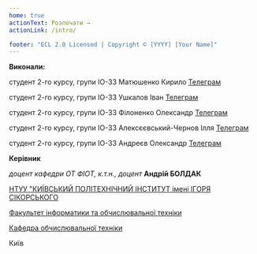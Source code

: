 ```yaml
---
home: true
actionText: Розпочати →
actionLink: /intro/

footer: "ECL 2.0 Licensed | Copyright © [YYYY] [Your Name]"
---
```



**Виконали:** 


студент 2-го курсу, групи ІО-33 Матюшенко Кирило [Телеграм](https://t.me/Kiril4a_mvdk)

студент 2-го курсу, групи ІО-33 Ушкалов Іван [Телеграм](https://t.me/sunrisexg)

студент 2-го курсу, групи ІО-33 Філоненко Олександр [Телеграм](https://t.me/alefilonenko)

студент 2-го курсу, групи ІО-33 Алексєєвський-Чернов Ілля [Телеграм](https://t.me/ilyuhaleks)

студент 2-го курсу, групи ІО-33 Андреєв Олександр [Телеграм](https://t.me/shmeggul)  


**Керівник**

*доцент кафедри ОТ ФІОТ, к.т.н., доцент*<span padding-right:5em></span> **Андрій БОЛДАК** 

[НТУУ "КИЇВСЬКИЙ ПОЛІТЕХНІЧНИЙ ІНСТИТУТ імені ІГОРЯ СІКОРСЬКОГО](https://kpi.ua/)

[Факультет інформатики та обчислювальної техніки](https://fiot.kpi.ua/)

[Кафедра обчислювальної техніки](https://comsys.kpi.ua/)

Київ
